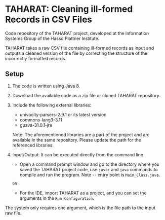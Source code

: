 # TAHARAT: Cleaning ill-formed Records in CSV Files
Code repository of the TAHARAT project, developed at the Information Systems Group of the Hasso Plattner Institute.

TAHARAT takes a raw CSV file containing ill-formed records as input and outputs a cleaned version of the file by correcting the structure of the incorrectly formatted records.

## Setup

1. The code is written using Java 8.
2. Download the available code as a zip file or cloned TAHARAT repository.
3. Include the following external libraries: 
	- univocity-parsers-2.9.1 or its latest version
	- commons-lang3-3.11
	- guava-31.0.1-jre

   Note: The aforementioned libraries are a part of the project and are available in the same repository. Please update the path for the referenced libraries.
   
 4. Input/Output: It can be executed directly from the command line
	-  Open a command prompt window and go to the directory where you saved the TAHARAT project code, use `javac` and `java` commands to compile and run the program. Note -- entry point is `Main_Class.java`.  
	
	 `OR`
	     
	-  For the IDE, import TAHARAT as a project, and you can set the arguments in the `Run Configuration`. 
	
       
The system only requires one argument, which is the file path to the input raw file.

